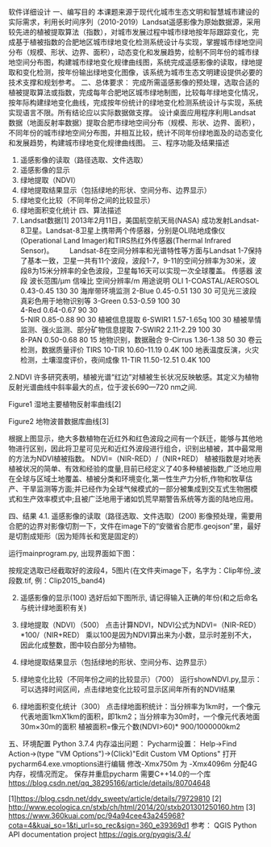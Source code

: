 软件详细设计
 一、编写目的
本课题来源于现代化城市生态文明和智慧城市建设的实际需求，利用长时间序列（2010-2019）Landsat遥感影像为原始数据源，采用较先进的植被提取算法（指数），对城市发展过程中城市绿地按年际跟踪变化，完成基于植被指数的合肥地区城市绿地变化检测系统设计与实现，掌握城市绿地空间分布（规模、形状、边界、面积），动态变化和发展趋势，绘制不同年份的城市绿地空间分布图，构建城市绿地变化规律曲线图，系统完成遥感影像的读取，绿地提取和变化检测，按年份输出绿地变化图像，该系统为城市生态文明建设提供必要的技术支撑和规划参考。
二、总体要求：
        完成所需遥感影像的预处理，选取合适的植被提取算法或指数，完成每年合肥地区城市绿地制图，比较每年绿地变化情况，按年际构建绿地变化曲线，完成按年份统计的绿地变化检测系统设计与实现，系统实现语言不限。所有结论应以实际数据做支撑。
        设计桌面应用程序利用Landsat数据（地面反射率数据）提取合肥市绿地空间分布（规模、形状、边界、面积），不同年份的城市绿地空间分布图，并相互比较，统计不同年份绿地面及的动态变化和发展趋势，构建城市绿地变化规律曲线图。
 三、程序功能及结果描述
1. 遥感影像的读取（路径选取、文件选取）
2. 遥感影像的显示
 3. 绿地提取（NDVI）
 4. 绿地提取结果显示（包括绿地的形状、空间分布、边界显示）
 5. 绿地变化比较（不同年份之间的比较显示）
 6. 绿地面积变化统计
四、算法描述
1. Landsat数据[1]
2013年2月11日，美国航空航天局(NASA) 成功发射Landsat-8卫星。Landsat-8卫星上携带两个传感器，分别是OLI陆地成像仪(Operational Land Imager)和TIRS热红外传感器(Thermal Infrared Sensor)。
　　Landsat-8在空间分辨率和光谱特性等方面与Landsat 1-7保持了基本一致，卫星一共有11个波段，波段1-7，9-11的空间分辨率为30米，波段8为15米分辨率的全色波段，卫星每16天可以实现一次全球覆盖。
传感器	波段	波长范围/μm	信噪比	空间分辨率/m	用途说明
OLI	1-COASTAL/AEROSOL	0.43-0.45	130	30	海岸带环境监测
	2-Blue	0.45-0.51	130	30	可见光三波段
真彩色用于地物识别等
	3-Green	0.53-0.59	100	30	
	4-Red	0.64-0.67	90	30	
	5-NIR	0.85-0.88	90	30	植被信息提取
	6-SWIR1	1.57-1.65q	100	30	植被旱情监测、强火监测、部分矿物信息提取
	7-SWIR2	2.11-2.29	100	30	
	8-PAN	0.50-0.68	80	15	地物识别，数据融合
	9-Cirrus	1.36-1.38	50	30	卷云检测，数据质量评价
TIRS	10-TIR	10.60-11.19	0.4K	100	地表温度反演，火灾检测，土壤湿度评价，夜间成像
	11-TIR	11.50-12.51	0.4K	100	

2.NDVI
       许多研究表明，植被光谱“红边”对植被生长状况反映敏感。其定义为植物反射光谱曲线中斜率最大的点，位于波长690—720 nm之间.
 
Figure1 湿地主要植物反射率曲线[2]
 
Figure2 地物波普数据库曲线[3]
 
根据上图显示，绝大多数植物在近红外和红色波段之间有一个跃迁，能够与其他地物进行区别，因此将卫星可见光和近红外波段进行组合，识别出植被，其中最常用的方法为NDVI植被指数。
NDVI=（NIR-RED）/（NIR+RED）
植被指数是对地表植被状况的简单、有效和经验的度量,目前已经定义了40多种植被指数,广泛地应用在全球与区域土地覆盖、植被分类和环境变化,第一性生产力分析,作物和牧草估产、干旱监测等方面;并已经作为全球气候模式的一部分被集成到交互式生物圈模式和生产效率模式中;且被广泛地用于诸如饥荒早期警告系统等方面的陆地应用。

四、结果
4.1. 遥感影像的读取（路径选取、文件选取）(200)
影像预处理，需要用合肥的边界对影像切割一下，文件在image下的“安徽省合肥市.geojson”里，最好是切割成矩形（因为矩阵长和宽是固定的）

运行mainprogram.py, 出现界面如下图：
 

按规定选取已经截取好的波段4，5图片(在文件夹image下，名字为：Clip年份_波段数.tif, 例：Clip2015_band4)
 
2. 遥感影像的显示(100)
选好后如下图所示, 请记得输入正确的年份(和之后命名与统计绿地面积有关)

3. 绿地提取（NDVI）（500）
点击计算NDVI，NDVI公式为NDVI=（NIR-RED）*100/（NIR+RED）
乘以100是因为NDVI算出来为小数，显示时差别不大，因此化成整数，图中较白部分为植物。
4. 绿地提取结果显示（包括绿地的形状、空间分布、边界显示）
5. 绿地变化比较（不同年份之间的比较显示）（700）
运行showNDVI.py,显示：
可以选择时间区间，点击绿地变化比较可显示区间年所有的NDVI结果
 6. 绿地面积变化统计（300）
点击绿地面积统计：当分辨率为1km时，一个像元代表地面1kmX1km的面积，即1km2；当分辨率为30m时，一个像元代表地面30m×30m的面积
植被面积=像元个数(NDVI>60)* 900/1000000km2
 
五、环境配置
Python 3.7.4
内存溢出问题：
Pycharm设置：
Help->Find Action->(type "VM Options")->(Click)"Edit Custom VM Options"
打开pycharm64.exe.vmoptions进行编辑
修改-Xmx750m 为 -Xmx4096m     分配4G内存，视情况而定。
保存并重启pycharm
需要C++14.0的一个库
https://blog.csdn.net/qq_38295166/article/details/80704648

[1]https://blog.csdn.net/ddy_sweety/article/details/79729810
[2] http://www.ecologica.cn/stxb/ch/html/2014/20/stxb201301250160.htm
[3] https://www.360kuai.com/pc/94a94cee43a245968?cota=4&kuai_so=1&tj_url=so_rec&sign=360_e39369d1
参考： QGIS Python API documentation project   https://qgis.org/pyqgis/3.4/

